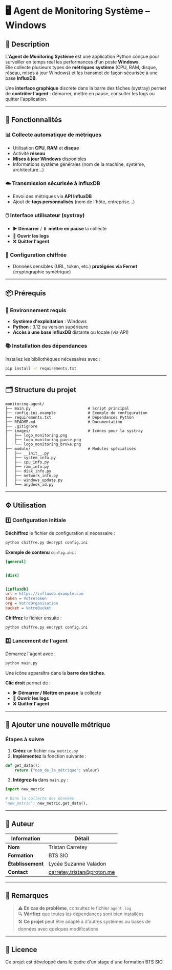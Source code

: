 # 🖥️ Agent de Monitoring Système – Windows

## 📌 Description

L'**Agent de Monitoring Système** est une application Python conçue pour surveiller en temps réel les performances d'un poste **Windows**.  
Elle collecte plusieurs types de **métriques système** (CPU, RAM, disque, réseau, mises à jour Windows) et les transmet de façon sécurisée à une base **InfluxDB**.  

Une **interface graphique** discrète dans la barre des tâches (systray) permet de **contrôler l'agent** : démarrer, mettre en pause, consulter les logs ou quitter l'application.

---

## 🚀 Fonctionnalités

### 📊 Collecte automatique de métriques

- Utilisation **CPU**, **RAM** et **disque**
- Activité **réseau**
- **Mises à jour Windows** disponibles
- Informations système générales (nom de la machine, système, architecture…)

### ☁️ Transmission sécurisée à InfluxDB

- Envoi des métriques via **API InfluxDB**
- Ajout de **tags personnalisés** (nom de l'hôte, entreprise…)

### 🖱️ Interface utilisateur (systray)

- ▶️ **Démarrer** / ⏸️ **mettre en pause** la collecte
- 📄 **Ouvrir les logs**
- ❌ **Quitter l'agent**

### 🔐 Configuration chiffrée

- Données sensibles (URL, token, etc.) **protégées via Fernet** (cryptographie symétrique)

---

## 📦 Prérequis

### 🧰 Environnement requis

- **Système d'exploitation** : Windows
- **Python** : 3.12 ou version supérieure
- **Accès à une base InfluxDB** distante ou locale (via API)

### 📚 Installation des dépendances

Installez les bibliothèques nécessaires avec :

```bash
pip install -r requirements.txt
```

---

## 🗂️ Structure du projet

```
monitoring-agent/
├── main.py                         # Script principal
├── config.ini.example              # Exemple de configuration
├── requirements.txt                # Dépendances Python
├── README.md                       # Documentation
├── .gitignore
├── images/                         # Icônes pour la systray
│   ├── logo_monitoring.png
│   ├── logo_monitoring_pause.png
│   └── logo_monitoring_broke.png
├── module/                         # Modules spécialisés
│   ├── __init__.py
│   ├── system_info.py
│   ├── cpu_info.py
│   ├── ram_info.py
│   ├── disk_info.py
│   ├── network_info.py
│   ├── windows_update.py
│   └── anydesk_id.py

```

---

## ⚙️ Utilisation

### 1️⃣ Configuration initiale

**Déchiffrez** le fichier de configuration si nécessaire :

```bash
python chiffre.py decrypt config.ini
```

**Exemple de contenu** `config.ini` :

```ini
[general]


[disk]


[influxdb]
url = https://influxdb.example.com
token = VotreToken
org = VotreOrganisation
bucket = VotreBucket
```

**Chiffrez** le fichier ensuite :

```bash
python chiffre.py encrypt config.ini
```

### 2️⃣ Lancement de l'agent

Démarrez l'agent avec :

```bash
python main.py
```

Une icône apparaîtra dans la **barre des tâches**.

**Clic droit** permet de :
- ▶️ **Démarrer / Mettre en pause** la collecte
- 📄 **Ouvrir les logs**
- ❌ **Quitter l'agent**

---

## 🔧 Ajouter une nouvelle métrique

### Étapes à suivre

1. **Créez** un fichier `new_metric.py`
2. **Implémentez** la fonction suivante :

```python
def get_data():
    return {"nom_de_la_métrique": valeur}
```

3. **Intégrez-la** dans `main.py` :

```python
import new_metric

# Dans la collecte des données
"new_metric": new_metric.get_data(),
```

---

## 👤 Auteur

| Information | Détail |
|-------------|--------|
| **Nom** | Tristan Carretey |
| **Formation** | BTS SIO |
| **Établissement** | Lycée Suzanne Valadon |
| **Contact** | carretey.tristan@proton.me |

---

## 📝 Remarques

> ⚠️ **En cas de problème**, consultez le fichier `agent.log`  
> 🔍 **Vérifiez** que toutes les dépendances sont bien installées  
> 🛠️ **Ce projet** peut être adapté à d'autres systèmes ou bases de données avec quelques modifications

---

## 📄 Licence

Ce projet est développé dans le cadre d'un stage d'une formation BTS SIO.
